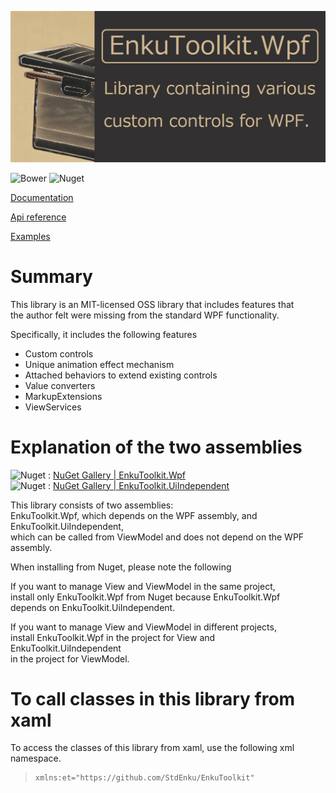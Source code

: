 ![logo](./images/logo.png)

![Bower](https://img.shields.io/bower/l/mi) ![Nuget](https://img.shields.io/nuget/v/EnkuToolkit.Wpf) 

[Documentation](https://stdenku.github.io/EnkuToolkit.Wpf/articles/intro.html)

[Api reference](https://stdenku.github.io/EnkuToolkit.Wpf/api/index.html)

[Examples](https://github.com/StdEnku/EnkuToolkit.Wpf/tree/main/Examples)

# Summary

This library is an MIT-licensed OSS library that includes features that <br/>the author felt were missing from the standard WPF functionality.

Specifically, it includes the following features

- Custom controls
- Unique animation effect mechanism
- Attached behaviors to extend existing controls
- Value converters
- MarkupExtensions
- ViewServices

# Explanation of the two assemblies

![Nuget](https://img.shields.io/nuget/dt/EnkuToolkit.Wpf?label=EnkuToolkit.Wpf&logo=Nuget&style=social) : [NuGet Gallery | EnkuToolkit.Wpf](https://www.nuget.org/packages/EnkuToolkit.Wpf)<br/>
![Nuget](https://img.shields.io/nuget/dt/EnkuToolkit.UiIndependent?label=EnkuToolkit.UiIndependent&logo=Nuget&style=social) : [NuGet Gallery | EnkuToolkit.UiIndependent](https://www.nuget.org/packages/EnkuToolkit.UiIndependent)<br/>

This library consists of two assemblies:<br/>EnkuToolkit.Wpf, which depends on the WPF assembly, and EnkuToolkit.UiIndependent, <br/>which can be called from ViewModel and does not depend on the WPF assembly.

When installing from Nuget, please note the following

If you want to manage View and ViewModel in the same project, <br/>install only EnkuToolkit.Wpf from Nuget because EnkuToolkit.Wpf <br/>depends on EnkuToolkit.UiIndependent.

If you want to manage View and ViewModel in different projects, <br/>install EnkuToolkit.Wpf in the project for View and EnkuToolkit.UiIndependent <br/>in the project for ViewModel.

# To call classes in this library from xaml

To access the classes of this library from xaml, use the following xml namespace.

> ```xaml
> xmlns:et="https://github.com/StdEnku/EnkuToolkit"
> ```
